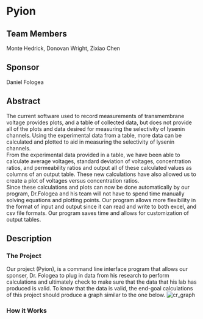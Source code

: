 # Pyion
## Team Members
Monte Hedrick, Donovan Wright, Zixiao Chen
## Sponsor
Daniel Fologea
## Abstract
The current software used to record measurements of transmembrane voltage provides plots, and a table of collected data, but does not provide all of the plots and data desired for measuring the selectivity of lysenin channels. Using the experimental data from a table, more data can be calculated and plotted to aid in measuring the selectivity of lysenin channels.  
From the experimental data provided in a table, we have been able to calculate average voltages, standard deviation of voltages, concentration ratios, and permeability ratios and output all of these calculated values as columns of an output table. These new calculations have also allowed us to create a plot of voltages versus concentration ratios.  
Since these calculations and plots can now be done automatically by our program, Dr.Fologea and his team will not have to spend time manually solving equations and plotting points. Our program allows more flexibility in the format of input and output since it can read and write to both excel, and csv file formats. Our program saves time and allows for customization of output tables.

## Description
### The Project
Our project (Pyion), is a command line interface program that allows our sponser, Dr. Fologea to plug in data from his research to perform calculations and ultimately 
check to make sure that the data that his lab has produced is valid. To know that the data is valid, the end-goal calculations of this project should produce a graph similar to the one below.
![cr_graph](https://i.imgur.com/j8rN4ZM.png)
### How it Works
